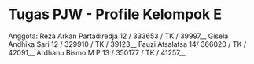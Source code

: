 # Tugas PJW - Profile Kelompok E

Anggota:
Reza Arkan Partadiredja     12 / 333653 / TK / 39997__
Gisela Andhika Sari			12 / 329910 / TK / 39123__
Fauzi Atsalatsa			14/ 366020 / TK / 42091__
Ardhanu Bismo M P 13 / 350177 / TK / 41257__
